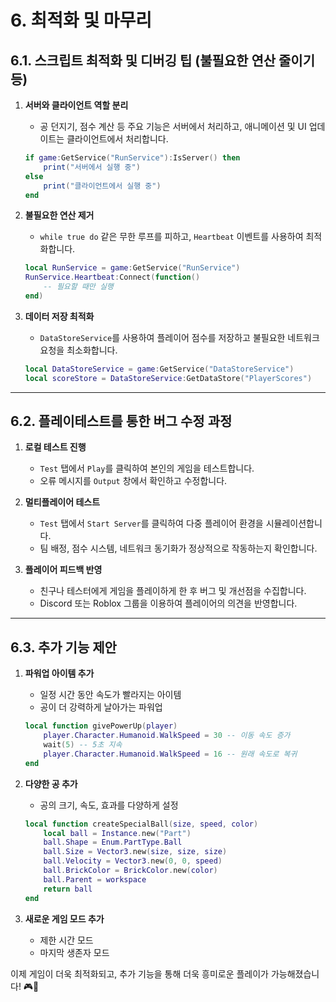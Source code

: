 # 6. 최적화 및 마무리

## 6.1. 스크립트 최적화 및 디버깅 팁 (불필요한 연산 줄이기 등)
1. **서버와 클라이언트 역할 분리**
   - 공 던지기, 점수 계산 등 주요 기능은 서버에서 처리하고, 애니메이션 및 UI 업데이트는 클라이언트에서 처리합니다.
   ```lua
   if game:GetService("RunService"):IsServer() then
       print("서버에서 실행 중")
   else
       print("클라이언트에서 실행 중")
   end
   ```

2. **불필요한 연산 제거**
   - `while true do` 같은 무한 루프를 피하고, `Heartbeat` 이벤트를 사용하여 최적화합니다.
   ```lua
   local RunService = game:GetService("RunService")
   RunService.Heartbeat:Connect(function()
       -- 필요할 때만 실행
   end)
   ```

3. **데이터 저장 최적화**
   - `DataStoreService`를 사용하여 플레이어 점수를 저장하고 불필요한 네트워크 요청을 최소화합니다.
   ```lua
   local DataStoreService = game:GetService("DataStoreService")
   local scoreStore = DataStoreService:GetDataStore("PlayerScores")
   ```

---

## 6.2. 플레이테스트를 통한 버그 수정 과정
1. **로컬 테스트 진행**
   - `Test` 탭에서 `Play`를 클릭하여 본인의 게임을 테스트합니다.
   - 오류 메시지를 `Output` 창에서 확인하고 수정합니다.

2. **멀티플레이어 테스트**
   - `Test` 탭에서 `Start Server`를 클릭하여 다중 플레이어 환경을 시뮬레이션합니다.
   - 팀 배정, 점수 시스템, 네트워크 동기화가 정상적으로 작동하는지 확인합니다.

3. **플레이어 피드백 반영**
   - 친구나 테스터에게 게임을 플레이하게 한 후 버그 및 개선점을 수집합니다.
   - Discord 또는 Roblox 그룹을 이용하여 플레이어의 의견을 반영합니다.

---

## 6.3. 추가 기능 제안
1. **파워업 아이템 추가**
   - 일정 시간 동안 속도가 빨라지는 아이템
   - 공이 더 강력하게 날아가는 파워업
   ```lua
   local function givePowerUp(player)
       player.Character.Humanoid.WalkSpeed = 30 -- 이동 속도 증가
       wait(5) -- 5초 지속
       player.Character.Humanoid.WalkSpeed = 16 -- 원래 속도로 복귀
   end
   ```

2. **다양한 공 추가**
   - 공의 크기, 속도, 효과를 다양하게 설정
   ```lua
   local function createSpecialBall(size, speed, color)
       local ball = Instance.new("Part")
       ball.Shape = Enum.PartType.Ball
       ball.Size = Vector3.new(size, size, size)
       ball.Velocity = Vector3.new(0, 0, speed)
       ball.BrickColor = BrickColor.new(color)
       ball.Parent = workspace
       return ball
   end
   ```

3. **새로운 게임 모드 추가**
   - 제한 시간 모드
   - 마지막 생존자 모드

이제 게임이 더욱 최적화되고, 추가 기능을 통해 더욱 흥미로운 플레이가 가능해졌습니다! 🎮🚀